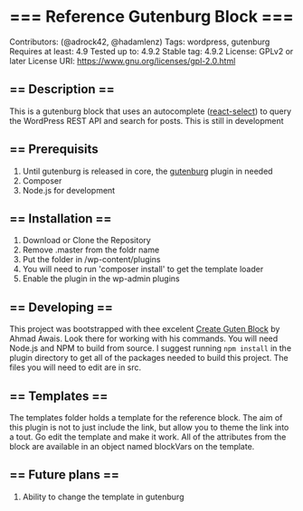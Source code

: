 # === Reference Gutenburg Block ===
Contributors: (@adrock42, @hadamlenz)
Tags: wordpress, gutenburg
Requires at least: 4.9
Tested up to: 4.9.2
Stable tag: 4.9.2
License: GPLv2 or later
License URI: https://www.gnu.org/licenses/gpl-2.0.html

## == Description ==
This is a gutenburg block that uses an autocomplete ([react-select](https://github.com/JedWatson/react-select)) to query the WordPress REST API and search for posts.  This is still in development

## == Prerequisits
1. Until gutenburg is released in core, the [gutenburg](https://wordpress.org/plugins/gutenberg/) plugin in needed
2. Composer
3. Node.js for development

## == Installation ==
1. Download or Clone the Repository
2. Remove .master from the foldr name
3. Put the folder in /wp-content/plugins
4. You will need to run 'composer install' to get the template loader
5. Enable the plugin in the wp-admin plugins

## == Developing == 
This project was bootstrapped with thee excelent [Create Guten Block](https://github.com/ahmadawais/create-guten-block) by Ahmad Awais.  Look there for working with his commands.  You will need Node.js and NPM to build from source.  I suggest running `npm install` in the plugin directory to get all of the packages needed to build this project.  The files you will need to edit are in src.

## == Templates == 
The templates folder holds a template for the reference block.  The aim of this plugin is not to just include the link, but allow you to theme the link into a tout.  Go edit the template and make it work.  All of the attributes from the block are available in an object named blockVars on the template.

 ## == Future plans == 
 1. Ability to change the template in gutenburg
